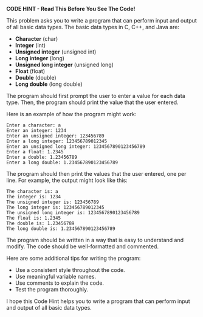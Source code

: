 **CODE HINT - Read This Before You See The Code!**

This problem asks you to write a program that can perform input and output of all basic data types. The basic data types in C, C++, and Java are:

* **Character** (char)
* **Integer** (int)
* **Unsigned integer** (unsigned int)
* **Long integer** (long)
* **Unsigned long integer** (unsigned long)
* **Float** (float)
* **Double** (double)
* **Long double** (long double)

The program should first prompt the user to enter a value for each data type. Then, the program should print the value that the user entered.

Here is an example of how the program might work:

```
Enter a character: a
Enter an integer: 1234
Enter an unsigned integer: 123456789
Enter a long integer: 123456789012345
Enter an unsigned long integer: 1234567890123456789
Enter a float: 1.2345
Enter a double: 1.23456789
Enter a long double: 1.234567890123456789
```

The program should then print the values that the user entered, one per line. For example, the output might look like this:

```
The character is: a
The integer is: 1234
The unsigned integer is: 123456789
The long integer is: 123456789012345
The unsigned long integer is: 1234567890123456789
The float is: 1.2345
The double is: 1.23456789
The long double is: 1.234567890123456789
```

The program should be written in a way that is easy to understand and modify. The code should be well-formatted and commented.

Here are some additional tips for writing the program:

* Use a consistent style throughout the code.
* Use meaningful variable names.
* Use comments to explain the code.
* Test the program thoroughly.

I hope this Code Hint helps you to write a program that can perform input and output of all basic data types.